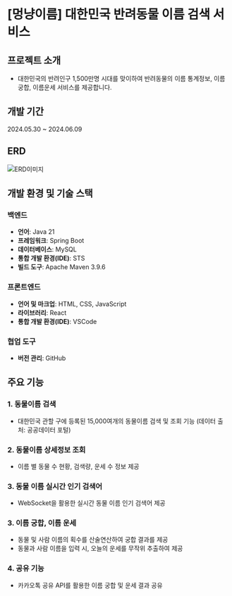 # [멍냥이름] 대한민국 반려동물 이름 검색 서비스
## 프로젝트 소개
- 대한민국의 반려인구 1,500만명 시대를 맞이하여 반려동물의 이름 통계정보, 이름궁합, 이름운세 서비스를 제공합니다.

## 개발 기간
2024.05.30 ~ 2024.06.09

## ERD
![ERD이미지](https://github.com/sprintkim/animalname_prj/blob/169ea3cf9972c117d9b6d1d606ebd06e674d0862/animalname_erd.png)

## 개발 환경 및 기술 스택
### 백엔드
- **언어**: Java 21
- **프레임워크**: Spring Boot
- **데이터베이스**: MySQL
- **통합 개발 환경(IDE)**: STS
- **빌드 도구**: Apache Maven 3.9.6

### 프론트엔드
- **언어 및 마크업**: HTML, CSS, JavaScript
- **라이브러리**: React
- **통합 개발 환경(IDE)**: VSCode

### 협업 도구
- **버전 관리**: GitHub

## 주요 기능
### 1. 동물이름 검색
  - 대한민국 관할 구에 등록된 15,000여개의 동물이름 검색 및 조회 기능 (데이터 출처: 공공데이터 포털)


### 2. 동물이름 상세정보 조회
  - 이름 별 동물 수 현황, 검색량, 운세 수 정보 제공

### 3. 동물 이름 실시간 인기 검색어
  - WebSocket을 활용한 실시간 동물 이름 인기 검색어 제공

### 3. 이름 궁합, 이름 운세
  - 동물 및 사람 이름의 획수를 산술연산하여 궁합 결과를 제공
  - 동물과 사람 이름을 입력 시, 오늘의 운세를 무작위 추출하여 제공

### 4. 공유 기능
  - 카카오톡 공유 API를 활용한 이름 궁합 및 운세 결과 공유
